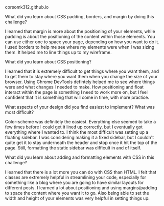 corsomk312.github.io

What did you learn about CSS padding, borders, and margin by doing this challenge?

I learned that margin is more about the positioning of your elements, while padding is about the positioning of the content within those elements. You can use either one to space your page, depending on how you want to do it. I used borders to help me see where my elements were when I was sizing them. It helped me to line things up to my wireframe. 

What did you learn about CSS positioning?

I learned that it is extremely difficult to get things where you want them, and to get them to stay where you want them when you change the size of your browser. Using Chrome DevTools defintely helped me to see where things were and what changes I needed to make. How positioning and float interact within the page is something I need to work more on, but I feel confident that it is something that will come in time, with more practice.

What aspects of your design did you find easiest to implement? What was most difficult?

Color-scheme was definitely the easiest. Everything else seemed to take a few times before I could get it lined up correctly, but I eventually got everything where I wanted to. I think the most difficult was setting up a floating sidebar. I was considering making it a fixed sidebar, but I couldn't quite get it to stay underneath the header and stop once it hit the top of the page. Still, formatting the static sidebar was difficult in and of itself.

What did you learn about adding and formatting elements with CSS in this challenge?

I learned that there is a lot more you can do with CSS than HTML. I felt that classes are extremely helpful in streamlining your code, especially for something like a blog where you are going to have similar layouts for different posts. I learned a lot about positioning and using margins/padding to space the content where you want it to go. Also being able to set the width and height of your elements was very helpful in setting things up.